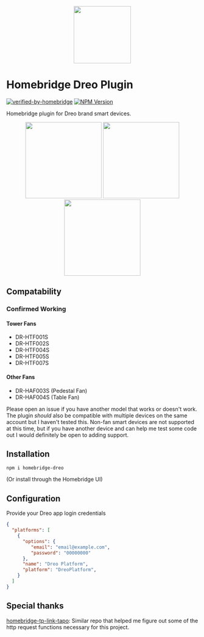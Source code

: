 
<p align="center">

<img src="https://play-lh.googleusercontent.com/8qg4gA2ZhxBNPPSlp3zT4Z54Meh-emx-JXs8M0H78_4ExRA1qE0aNpO00bI_2lbWo5g=w480-h960-rw" width=150>

</p>


# Homebridge Dreo Plugin
[![verified-by-homebridge](https://badgen.net/badge/homebridge/verified/purple)](https://github.com/homebridge/homebridge/wiki/Verified-Plugins)
[![NPM Version](https://img.shields.io/npm/v/homebridge-dreo.svg)](https://www.npmjs.com/package/homebridge-dreo)

Homebridge plugin for Dreo brand smart devices.
<p align="center">
<img src="https://github.com/zyonse/homebridge-dreo/assets/28782587/dd396181-cd27-423c-be2c-fc5892bd3e32" width=200>
<img src="https://github.com/zyonse/homebridge-dreo/assets/28782587/c7e9d5ac-7c20-4e19-939c-c4193effd46a" width=200>
<img src="https://github.com/zyonse/homebridge-dreo/assets/28782587/bfe7311d-3e3d-444f-95a5-c8e1a1ebd8b9" width=200>
</p>

## Compatability
### Confirmed Working
#### Tower Fans
* DR-HTF001S
* DR-HTF002S
* DR-HTF004S
* DR-HTF005S
* DR-HTF007S
#### Other Fans
* DR-HAF003S (Pedestal Fan)
* DR-HAF004S (Table Fan)

Please open an issue if you have another model that works or doesn't work. The plugin *should* also be compatible with multiple devices on the same account but I haven't tested this. Non-fan smart devices are not supported at this time, but if you have another device and can help me test some code out I would definitely be open to adding support.
## Installation
```
npm i homebridge-dreo
```
(Or install through the Homebridge UI)

## Configuration
Provide your Dreo app login credentials
```json
{
  "platforms": [
    {
      "options": {
         "email": "email@example.com",
         "password": "00000000"
      },
      "name": "Dreo Platform",
      "platform": "DreoPlatform",
    }
  ]
}
```

## Special thanks
[homebridge-tp-link-tapo](https://github.com/RaresAil/homebridge-tp-link-tapo): Similar repo that helped me figure out some of the http request functions necessary for this project.
